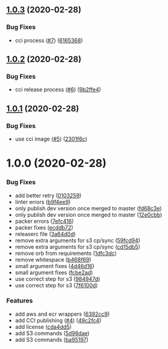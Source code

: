 ## [1.0.3](https://github.com/HomeXLabs/circleci-orb-vault/compare/v1.0.2...v1.0.3) (2020-02-28)


### Bug Fixes

* cci process ([#7](https://github.com/HomeXLabs/circleci-orb-vault/issues/7)) ([6165368](https://github.com/HomeXLabs/circleci-orb-vault/commit/6165368a11dc84aa2e2aca0774a7e91f1e3f61ac))

## [1.0.2](https://github.com/HomeXLabs/circleci-orb-vault/compare/v1.0.1...v1.0.2) (2020-02-28)


### Bug Fixes

* cci release process ([#6](https://github.com/HomeXLabs/circleci-orb-vault/issues/6)) ([9b2ffe4](https://github.com/HomeXLabs/circleci-orb-vault/commit/9b2ffe41ea628beeace06e5795c5678b69e10649))

## [1.0.1](https://github.com/HomeXLabs/circleci-orb-vault/compare/v1.0.0...v1.0.1) (2020-02-28)


### Bug Fixes

* use cci image ([#5](https://github.com/HomeXLabs/circleci-orb-vault/issues/5)) ([2301f6c](https://github.com/HomeXLabs/circleci-orb-vault/commit/2301f6c09c4a8f6c84040cd3c06c499c79d80bdf))

# 1.0.0 (2020-02-28)


### Bug Fixes

* add better retry ([0103259](https://github.com/HomeXLabs/circleci-orb-vault/commit/010325975f31893303ce5f9785e22f6de93470e6))
* linter errors ([b9f4ee9](https://github.com/HomeXLabs/circleci-orb-vault/commit/b9f4ee999cb4f1ad5743ec0d793c5cdad3d5a45b))
* only publish dev version once merged to master ([fd68c3e](https://github.com/HomeXLabs/circleci-orb-vault/commit/fd68c3eda4a304fd7e9937de5627654c04b038e9))
* only publish dev version once merged to master ([12e0cbb](https://github.com/HomeXLabs/circleci-orb-vault/commit/12e0cbb7368630307102da9c2475af8345ce4a7e))
* packer errors ([7efc416](https://github.com/HomeXLabs/circleci-orb-vault/commit/7efc416f1c7b4aeddf8453948b49655643a5fc6a))
* packer fixes ([ecddb72](https://github.com/HomeXLabs/circleci-orb-vault/commit/ecddb726fc0a6d9be16a70d648a64a8a7800a93b))
* releaserc file ([3a64d0d](https://github.com/HomeXLabs/circleci-orb-vault/commit/3a64d0dafb466d89d24554da7bde3170a510a78d))
* remove extra arguments for s3 cp/sync ([59fcd94](https://github.com/HomeXLabs/circleci-orb-vault/commit/59fcd9464c57f0961aee628309a50143966e6ec2))
* remove extra arguments for s3 cp/sync ([cd15db5](https://github.com/HomeXLabs/circleci-orb-vault/commit/cd15db5c0da7473850a04aad78ca5d715383b40e))
* remove orb from requirements ([1dfc3dc](https://github.com/HomeXLabs/circleci-orb-vault/commit/1dfc3dcd49a8a3978762a6766a5d28329f481980))
* remove whitespace ([b468f69](https://github.com/HomeXLabs/circleci-orb-vault/commit/b468f696de23256fa5a4ca68741d6aff166eee59))
* small argument fixes ([4d46d16](https://github.com/HomeXLabs/circleci-orb-vault/commit/4d46d16034ee81db906ea271d0c8fb94bc17c7b2))
* small argument fixes ([fcbe2ad](https://github.com/HomeXLabs/circleci-orb-vault/commit/fcbe2ad1db904ad119abe91e4c19fe06cb43bb08))
* use correct step for s3 ([984947d](https://github.com/HomeXLabs/circleci-orb-vault/commit/984947d7ec08b4d9ef14943cd465ee82f56c039b))
* use correct step for s3 ([7f6100d](https://github.com/HomeXLabs/circleci-orb-vault/commit/7f6100dd5879d280f1e4d3639379608d8b02672f))


### Features

* add aws and ecr wrappers ([6392cc9](https://github.com/HomeXLabs/circleci-orb-vault/commit/6392cc9cf704ad128d04121dd59f4d648a7fe447))
* add CCI publishing ([#4](https://github.com/HomeXLabs/circleci-orb-vault/issues/4)) ([49c2fc4](https://github.com/HomeXLabs/circleci-orb-vault/commit/49c2fc4fad8d73f44c0b1d347c047b5952c60dd4))
* add license ([cda4dd5](https://github.com/HomeXLabs/circleci-orb-vault/commit/cda4dd5ea4600bf689c64168fd5b761609477614))
* add S3 commands ([5d98dae](https://github.com/HomeXLabs/circleci-orb-vault/commit/5d98dae40cede6b53a3babfe531689a957ec7554))
* add S3 commands ([ba95197](https://github.com/HomeXLabs/circleci-orb-vault/commit/ba951976b9431c205544a5322bf41805c1d07932))
